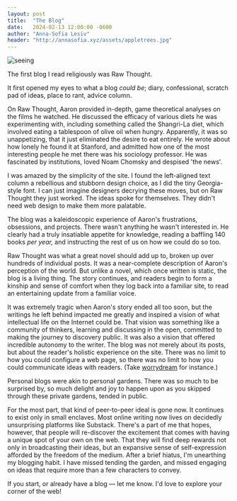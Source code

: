 ```yaml
---
layout: post
title:  "The Blog"
date:   2024-02-13 12:00:00 -0600
author: "Anna-Sofia Lesiv"
header: "http://annasofia.xyz/assets/appletrees.jpg"
---
```

![seeing](/assets/appletrees.jpg)

The first blog I read religiously was Raw Thought.

It first opened my eyes to what a blog *could be*; diary, confessional, scratch pad of ideas, place to rant, advice column.

On Raw Thought, Aaron provided in-depth, game theoretical analyses on the films he watched. He discussed the efficacy of various diets he was experimenting with, including something called the Shangri-La diet, which involved eating a tablespoon of olive oil when hungry. Apparently, it was so unappetizing, that it just eliminated the desire to eat entirely. He wrote about how lonely he found it at Stanford, and admitted how one of the most interesting people he met there was his sociology professor. He was fascinated by institutions, loved Noam Chomsky and despised 'the news'.

I was amazed by the simplicity of the site. I found the left-aligned text column a rebellious and stubborn design choice, as I did the tiny Georgia-style font. I can just imagine designers decrying these moves, but on Raw Thought they just worked. The ideas spoke for themselves. They didn't need web design to make them more palatable.

The blog was a kaleidoscopic experience of Aaron's frustrations, obsessions, and projects. There wasn't anything he wasn't interested in. He clearly had a truly insatiable appetite for knowledge, reading a baffling 140 books *per year,* and instructing the rest of us on how we could do so too.

Raw Thought was what a great novel should add up to, broken up over hundreds of individual posts. It was a near-complete description of Aaron's perception of the world. But unlike a novel, which once written is static, the blog is a living thing. The story continues, and readers begin to form a kinship and sense of comfort when they log back into a familiar site, to read an entertaining update from a familiar voice.

It was extremely tragic when Aaron's story ended all too soon, but the writings he left behind impacted me greatly and inspired a vision of what intellectual life on the Internet could be. That vision was something like a community of thinkers, learning and discussing in the open, committed to making the journey to discovery public. It was also a vision that offered incredible autonomy to the writer. The blog was not merely about its posts, but about the reader's holistic experience on the site. There was no limit to how you could configure a web page, so there was no limit to how you could communicate ideas with readers. (Take [worrydream](https://worrydream.com/) for instance.)

Personal blogs were akin to personal gardens. There was so much to be surprised by, so much delight and joy to happen upon as you skipped through these private gardens, tended in public.

For the most part, that kind of peer-to-peer ideal is gone now. It continues to exist only in small enclaves. Most online writing now lives on decidedly unsurprising platforms like Substack. There's a part of me that hopes, however, that people will re-discover the excitement that comes with having a unique spot of your own on the web. That they will find deep rewards not only in broadcasting their ideas, but an expansive sense of self-expression afforded by the freedom of the medium. After a brief hiatus, I'm unearthing my blogging habit. I have missed tending the garden, and missed engaging on ideas that require more than a few characters to convey.

If you start, or already have a blog — let me know. I'd love to explore your corner of the web!
